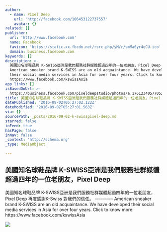 ```yaml
---
author:
  - name: Pixel Deep
    url: 'http://facebook.com/106453122737557'
    avatar: {}
related: []
publisher:
  url: 'http://www.facebook.com'
  name: Facebook
  favicon: 'https://static.xx.fbcdn.net/rsrc.php/yM/r/smMa6yr4qCU.ico'
  domain: business.facebook.com
keywords: []
description: >-
  美國知名球鞋品牌 K-SWISS亞洲是我們服務社群媒體超過四年的一位老朋友，Pixel Deep 再度感謝K-Swiss 對我們的信任。 ---------
  American sneaker brand K-SWISS are an old acquaintance. We have developed
  their social media services in Asia for over four years. Click to know more:
  https://www.facebook.com/kswissAsia
app_links: []
isBasedOnUrl: >-
  https://business.facebook.com/pixeldeepstudio/photos/a.176123405770528.42056.106453122737557/803137506402445/?type=3&theater
title: 美國知名球鞋品牌 K-SWISS亞洲是我們服務社群媒體超過四年的一位老朋友，Pixel Deep
datePublished: '2016-09-02T05:27:02.122Z'
dateModified: '2016-09-02T05:27:01.563Z'
via: {}
sourcePath: _posts/2016-09-02-k-swisspixel-deep.md
starred: false
inFeed: true
hasPage: false
inNav: false
_context: 'http://schema.org'
_type: MediaObject

---
```

<article style=""><h1>美國知名球鞋品牌 K-SWISS亞洲是我們服務社群媒體超過四年的一位老朋友，Pixel Deep</h1><p>美國知名球鞋品牌 K-SWISS亞洲是我們服務社群媒體超過四年的一位老朋友，Pixel Deep 再度感謝K-Swiss 對我們的信任。 --------- American sneaker brand K-SWISS are an old acquaintance. We have developed their social media services in Asia for over four years. Click to know more: https://www.facebook.com/kswissAsia</p><img src="https://scontent.xx.fbcdn.net/v/t1.0-9/p720x720/10356772_803137506402445_7944171100385579810_n.jpg?oh=e4bcbd5ab099ca9a47d63a53425eaf42&amp;oe=584EE6D8" /></article>